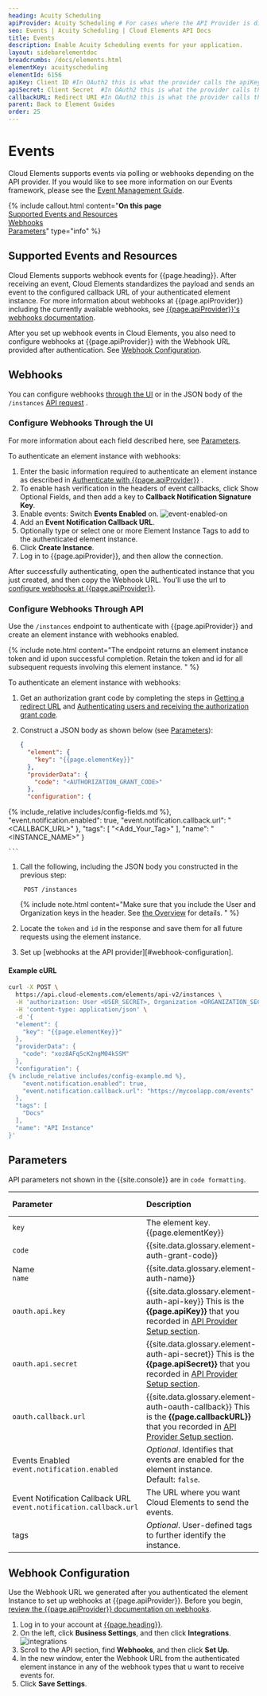 ```yaml
---
heading: Acuity Scheduling
apiProvider: Acuity Scheduling # For cases where the API Provider is different than the element name. e;g;, ServiceNow vs. ServiceNow Oauth
seo: Events | Acuity Scheduling | Cloud Elements API Docs
title: Events
description: Enable Acuity Scheduling events for your application.
layout: sidebarelementdoc
breadcrumbs: /docs/elements.html
elementKey: acuityscheduling
elementId: 6156
apiKey: Client ID #In OAuth2 this is what the provider calls the apiKey, like Client ID, Consumer Key, API Key, or just Key
apiSecret: Client Secret  #In OAuth2 this is what the provider calls the apiSecret, like Client Secret, Consumer Secret, API Secret, or just Secret
callbackURL: Redirect URI #In OAuth2 this is what the provider calls the callbackURL, like Redirect URL, App URL, or just Callback URL
parent: Back to Element Guides
order: 25
---
```


# Events

Cloud Elements supports events via polling or webhooks depending on the API provider. If you would like to see more information on our Events framework, please see the [Event Management Guide](/docs/platform/event-management/index.html).

{% include callout.html content="<strong>On this page</strong></br><a href=#supported-events-and-resources>Supported Events and Resources</a></br><a href=#webhooks>Webhooks</a></br><a href=#parameters>Parameters</a>" type="info" %}

## Supported Events and Resources

Cloud Elements supports webhook events for {{page.heading}}. After receiving an event, Cloud Elements standardizes the payload and sends an event to the configured callback URL of your authenticated element instance. For more information about webhooks at {{page.apiProvider}} including the currently available webhooks, see [{{page.apiProvider}}'s webhooks documentation](https://developers.acuityscheduling.com/docs/webhooks).

After you set up webhook events in Cloud Elements, you also need to configure webhooks at {{page.apiProvider}} with the Webhook URL provided after authentication. See [Webhook Configuration](#webhook-configuration).


## Webhooks

You can configure webhooks [through the UI](#configure-webhooks-through-the-ui) or in the JSON body of the `/instances` [API request](#configure-webhooks-through-api) .

### Configure Webhooks Through the UI

For more information about each field described here, see [Parameters](#parameters).

To authenticate an element instance with webhooks:

1. Enter the basic information required to authenticate an element instance as described in [Authenticate with {{page.apiProvider}}](authenticate.html) .
2. To enable hash verification in the headers of event callbacks, click Show Optional Fields, and then add a key to **Callback Notification Signature Key**.
2. Enable events: Switch **Events Enabled** on.
![event-enabled-on](/assets/img/elements/event-enabled-on.png)
8. Add an **Event Notification Callback URL**.
9. Optionally type or select one or more Element Instance Tags to add to the authenticated element instance.
7. Click **Create Instance**.
8. Log in to {{page.apiProvider}}, and then allow the connection.

After successfully authenticating, open the authenticated instance that you just created, and then copy the Webhook URL. You'll use the url to [configure webhooks at {{page.apiProvider}}](#webhook-configuration).

### Configure Webhooks Through API

Use the `/instances` endpoint to authenticate with {{page.apiProvider}} and create an element instance with webhooks enabled.

{% include note.html content="The endpoint returns an element instance token and id upon successful completion. Retain the token and id for all subsequent requests involving this element instance.  " %}

To authenticate an element instance with webhooks:

1. Get an authorization grant code by completing the steps in [Getting a redirect URL](authenticate.html#getting-a-redirect-url) and  [Authenticating users and receiving the authorization grant code](authenticate.html#authenticating-users-and-receiving-the-authorization-grant-code).
1. Construct a JSON body as shown below (see [Parameters](#parameters)):

    ```json
    {
      "element": {
        "key": "{{page.elementKey}}"
      },
      "providerData": {
        "code": "<AUTHORIZATION_GRANT_CODE>"
      },
      "configuration": {
{% include_relative includes/config-fields.md %},
        "event.notification.enabled": true,
        "event.notification.callback.url": "<CALLBACK_URL>"
      },
      "tags": [
        "<Add_Your_Tag>"
      ],
      "name": "<INSTANCE_NAME>"
    }

    ```

1. Call the following, including the JSON body you constructed in the previous step:

        POST /instances

    {% include note.html content="Make sure that you include the User and Organization keys in the header. See <a href=index.html#authenticating-with-cloud-elements>the Overview</a> for details. " %}

1. Locate the `token` and `id` in the response and save them for all future requests using the element instance.
3. Set up [webhooks at the API provider][#webhook-configuration].


#### Example cURL

```bash
curl -X POST \
  https://api.cloud-elements.com/elements/api-v2/instances \
  -H 'authorization: User <USER_SECRET>, Organization <ORGANIZATION_SECRET>' \
  -H 'content-type: application/json' \
  -d '{
  "element": {
    "key": "{{page.elementKey}}"
  },
  "providerData": {
    "code": "xoz8AFqScK2ngM04kSSM"
  },
  "configuration": {
{% include_relative includes/config-example.md %},
    "event.notification.enabled": true,
    "event.notification.callback.url": "https://mycoolapp.com/events"
  },
  "tags": [
    "Docs"
  ],
  "name": "API Instance"
}'
```

## Parameters

API parameters not shown in the {{site.console}} are in `code formatting`.

<add custom element-specific params at the bottom of the table>

| Parameter | Description   | Data Type |
| :------------- | :------------- | :------------- |
| `key` | The element key.<br>{{page.elementKey}}  | string  |
| `code` | {{site.data.glossary.element-auth-grant-code}}  | string |
|  Name</br>`name` |   {{site.data.glossary.element-auth-name}}   | Body  |
| `oauth.api.key` |  {{site.data.glossary.element-auth-api-key}} This is the **{{page.apiKey}}** that you recorded in [API Provider Setup section](setup.html). |  string |
| `oauth.api.secret` | {{site.data.glossary.element-auth-api-secret}} This is the **{{page.apiSecret}}** that you recorded in [API Provider Setup section](setup.html). | string |
| `oauth.callback.url` | {{site.data.glossary.element-auth-oauth-callback}} This is the **{{page.callbackURL}}** that you recorded in [API Provider Setup section](setup.html).  | string |
| Events Enabled </br>`event.notification.enabled` | *Optional*. Identifies that events are enabled for the element instance.</br>Default: `false`.  | boolean |
| Event Notification Callback URL</br>`event.notification.callback.url` |  The URL where you want Cloud Elements to send the events. | string |
| tags | *Optional*. User-defined tags to further identify the instance. | string |

## Webhook Configuration

Use the Webhook URL we generated after you authenticated the element Instance to set up webhooks at {{page.apiProvider}}. Before you begin, [review the {{page.apiProvider}} documentation on webhooks](https://developers.acuityscheduling.com/docs/webhooks).

1. Log in to your account at [{{page.heading}}](https://secure.acuityscheduling.com/login.php).
2. On the left, click **Business Settings**, and then click **Integrations**.
![integrations](img/integrations.png)
3. Scroll to the API section, find **Webhooks**, and then click **Set Up**.
4. In the new window, enter the Webhook URL from the authenticated element instance in any of the webhook types that u want to receive events for.
6. Click **Save Settings**.
